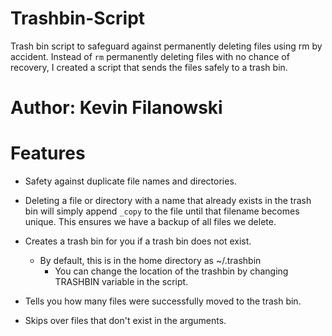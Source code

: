 # Trashbin-Script
Trash bin script to safeguard against permanently deleting files using rm by accident.
Instead of `rm` permanently deleting files with no chance of recovery, I created a script that sends the files safely to a trash bin. 

# Author: Kevin Filanowski

# Features
*  Safety against duplicate file names and directories.
  * Deleting a file or directory with a name that already exists in the trash bin will simply append `_copy` to the file until that filename becomes unique. This ensures we have a backup of all files we delete.

* Creates a trash bin for you if a trash bin does not exist.
  * By default, this is in the home directory as ~/.trashbin
    * You can change the location of the trashbin by changing TRASHBIN variable in the script.
    
* Tells you how many files were successfully moved to the trash bin.

* Skips over files that don't exist in the arguments.
